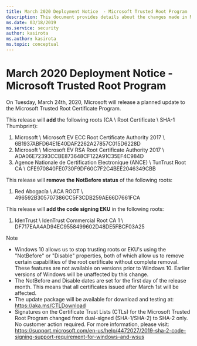 ```yaml
---
title: March 2020 Deployment Notice  - Microsoft Trusted Root Program 
description: This document provides details about the changes made in March 2020 to the root store.
ms.date: 03/18/2019
ms.service: security
author: kasirota
ms.author: kasirota
ms.topic: conceptual
---
```


# March 2020 Deployment Notice - Microsoft Trusted Root Program 

On Tuesday, March 24th, 2020, Microsoft will release a planned update to the Microsoft Trusted Root Certificate Program.

This release will **add** the following roots (CA \ Root Certificate \ SHA-1 Thumbprint):

1. Microsoft \\ Microsoft EV ECC Root Certificate Authority 2017 \\ 6B1937ABFD64E1E40DAF2262A27857C015D6228D
2. Microsoft \\ Microsoft EV RSA Root Certificate Authority 2017 \\ ADA06E72393CCBE873648CF122A91C35EF4C984D
3. Agence Nationale de Certification Electronique (ANCE) \\ TunTrust Root CA \\ CFE970840FE0730F9DF60C7F2C4BEE2046349CBB

This release will **remove the NotBefore status** of the following roots: 
1. Red Abogacía	\\ ACA ROOT \\ 496592B305707386CC5F3CDB259AE66D7661FCA


This release will **add the code signing EKU** in the following roots:

1.  IdenTrust \\	IdenTrust Commercial Root CA 1 \\ DF717EAA4AD94EC9558499602D48DE5FBCF03A25


>[!NOTE]
> * Windows 10 allows us to stop trusting roots or EKU's using the "NotBefore" or "Disable" properties, both of which allow us to remove certain capabilities of the root certificate without complete removal. These features are not available on versions prior to Windows 10. Earlier versions of Windows will be unaffected by this change. 
> * The NotBefore and Disable dates are set for the first day of the release month. This means that all certificates issued after March 1st will be affected.  
> * The update package will be available for download and testing at: <https://aka.ms/CTLDownload>
> * Signatures on the Certificate Trust Lists (CTLs) for the Microsoft Trusted Root Program changed from dual-signed (SHA-1/SHA-2) to SHA-2 only. No customer action required. For more information, please visit: <https://support.microsoft.com/en-us/help/4472027/2019-sha-2-code-signing-support-requirement-for-windows-and-wsus> 
